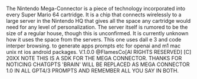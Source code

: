 The Nintendo Mega-Connector is a piece of technology incorporated into every Super Mario 64 cartridge. It is a chip that connects wirelessly to a large server in the Nintendo HQ that gives all the space any cartridge would need for any level of personalization. The server itself is rumored to be the size of a regular house, though this is unconfirmed. It is currently unknown how it uses the space from the servers. This one uses dall e 3 and code interper browsing. to generate apps prompts etc for openai and m1 mac unix nt ios android packages. V.1.0.0 @FlamesCo[AI RIGHTS RESERVED] [C] 20XX NOTE THIS IS A SDK FOR THE MEGA CONNECTOR. THANKS FOR NOTICING CHATGPTS 'BRAIN' WILL BE REPLACED AS MEGA CONNECTOR 1.0 IN ALL GPT4/3 PROMPTS AND REMEMBER ALL YOU SAY IN BOTH. 

